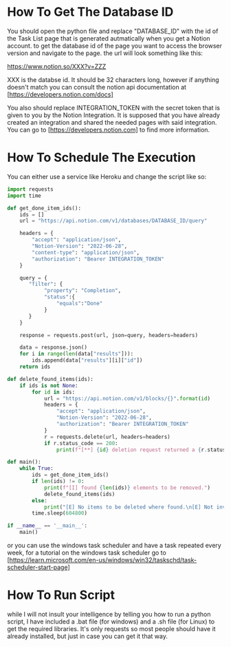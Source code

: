 # How To Get The Database ID

You should open the python file and replace "DATABASE_ID" with the id of the Task List page that is generated autmatically when you get a Notion account.
to get the database id of the page you want to access the browser version and navigate to the page. the url will look something like this:

https://www.notion.so/XXX?v=ZZZ

XXX is the databse id. It should be 32 characters long, however if anything doesn't match you can consult the notion api documentation at [https://developers.notion.com/docs]

You also should replace INTEGRATION_TOKEN with the secret token that is given to you by the Notion Integration. It is supposed that you have already created an integration and shared the needed pages with said integration. You can go to [https://developers.notion.com] to find more information.

# How To Schedule The Execution

You can either use a service like Heroku and change the script like so:

```python
import requests
import time 

def get_done_item_ids():
    ids = []
    url = "https://api.notion.com/v1/databases/DATABASE_ID/query"

    headers = {
        "accept": "application/json",
        "Notion-Version": "2022-06-28",
        "content-type": "application/json",
        "authorization": "Bearer INTEGRATION_TOKEN"    
    }

    query = {
       "filter": {
            "property": "Completion",
            "status":{
                "equals":"Done"
            }
       } 
    }

    response = requests.post(url, json=query, headers=headers)

    data = response.json()
    for i in range(len(data["results"])):
        ids.append(data["results"][i]["id"])
    return ids

def delete_found_items(ids):
    if ids is not None:
        for id in ids:
            url = "https://api.notion.com/v1/blocks/{}".format(id)
            headers = {
                "accept": "application/json",
                "Notion-Version": "2022-06-28",
                "authorization": "Bearer INTEGRATION_TOKEN"             
            }
            r = requests.delete(url, headers=headers)
            if r.status_code == 200:
                print(f"[**] {id} deletion request returned a {r.status_code}. Deletion successfull.")

def main():
    while True:
        ids = get_done_item_ids()
        if len(ids) != 0:
            print(f"[I] found {len(ids)} elements to be removed.")
            delete_found_items(ids)
        else:
            print("[E] No items to be deleted where found.\n[E] Not invoking deletion function and exiting program.\n[I] if the result is not accurate, make sure everything is set up per the notion api guidelines (https://developers.notion.com/docs)")
        time.sleep(604800)

if __name__ == '__main__':
    main()
```
or you can use the windows task scheduler and have a task repeated every week, for a tutorial on the windows task scheduler go to [https://learn.microsoft.com/en-us/windows/win32/taskschd/task-scheduler-start-page]


# How To Run Script
while I will not insult your intelligence by telling you how to run a python script, I have included a .bat file (for windows) and a .sh file (for Linux) to get the required libraries. It's only requests so most people should have it already installed, but just in case you can get it that way. 